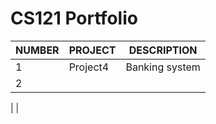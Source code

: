 # CS121 Portfolio

| NUMBER | PROJECT | DESCRIPTION |
|--------|---------|-------------|
|   1    |Project4 |Banking system|
|2| 
|
|
